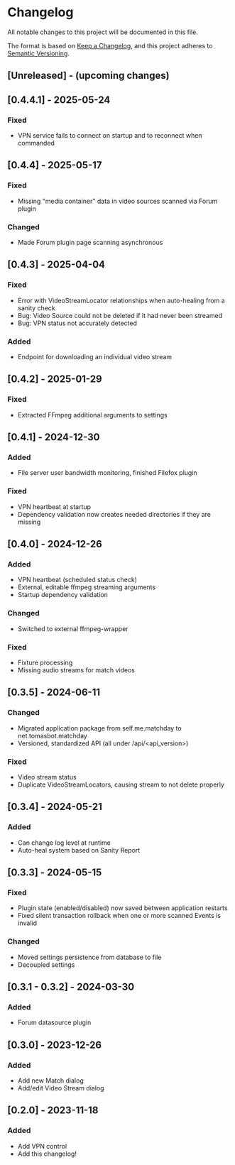# Changelog

All notable changes to this project will be documented in this file.

The format is based on [Keep a Changelog](https://keepachangelog.com/en/1.0.0/),
and this project adheres to [Semantic Versioning](https://semver.org/spec/v2.0.0.html).

## [Unreleased] - (upcoming changes)

## [0.4.4.1] - 2025-05-24

### Fixed

- VPN service fails to connect on startup and to reconnect when commanded

## [0.4.4] - 2025-05-17

### Fixed

- Missing "media container" data in video sources scanned via Forum plugin

### Changed

- Made Forum plugin page scanning asynchronous

## [0.4.3] - 2025-04-04

### Fixed

- Error with VideoStreamLocator relationships when auto-healing from a sanity check
- Bug: Video Source could not be deleted if it had never been streamed
- Bug: VPN status not accurately detected

### Added

- Endpoint for downloading an individual video stream

## [0.4.2] - 2025-01-29

### Fixed

- Extracted FFmpeg additional arguments to settings

## [0.4.1] - 2024-12-30

### Added

- File server user bandwidth monitoring, finished Filefox plugin

### Fixed

- VPN heartbeat at startup
- Dependency validation now creates needed directories if they are missing

## [0.4.0] - 2024-12-26

### Added

- VPN heartbeat (scheduled status check)
- External, editable ffmpeg streaming arguments
- Startup dependency validation

### Changed

- Switched to external ffmpeg-wrapper

### Fixed

- Fixture processing
- Missing audio streams for match videos

## [0.3.5] - 2024-06-11

### Changed

- Migrated application package from self.me.matchday to net.tomasbot.matchday
- Versioned, standardized API (all under /api/<api_version>)

### Fixed

- Video stream status
- Duplicate VideoStreamLocators, causing stream to not delete properly

## [0.3.4] - 2024-05-21

### Added

- Can change log level at runtime
- Auto-heal system based on Sanity Report

## [0.3.3] - 2024-05-15

### Fixed

- Plugin state (enabled/disabled) now saved between application restarts
- Fixed silent transaction rollback when one or more scanned Events is invalid

### Changed

- Moved settings persistence from database to file
- Decoupled settings

## [0.3.1 - 0.3.2] - 2024-03-30

### Added

- Forum datasource plugin

## [0.3.0] - 2023-12-26

### Added

- Add new Match dialog
- Add/edit Video Stream dialog

## [0.2.0] - 2023-11-18

### Added

- Add VPN control
- Add this changelog!